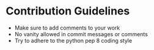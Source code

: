 # Contribution Guidelines

* Make sure to add comments to your work
* No vanity allowed in commit messages or comments
* Try to adhere to the python pep 8 coding style
